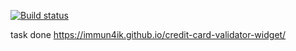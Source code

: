 [![Build status](https://ci.appveyor.com/api/projects/status/u4a04bbg6uuvaank?svg=true)](https://ci.appveyor.com/project/immun4ik/credit-card-validator-widget)

task done https://immun4ik.github.io/credit-card-validator-widget/
